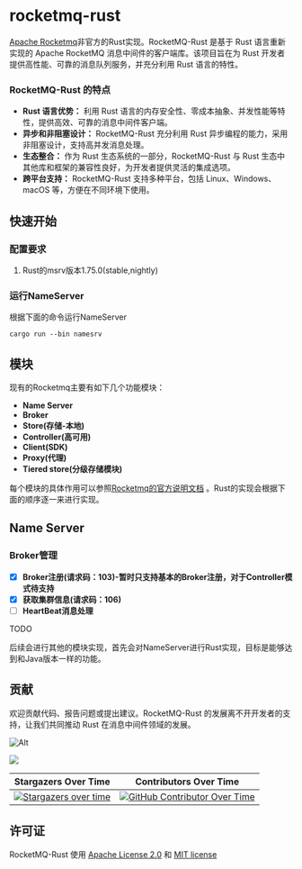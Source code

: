 # rocketmq-rust

[Apache Rocketmq](https://github.com/apache/rocketmq)非官方的Rust实现。RocketMQ-Rust 是基于 Rust 语言重新实现的 Apache RocketMQ 消息中间件的客户端库。该项目旨在为 Rust 开发者提供高性能、可靠的消息队列服务，并充分利用 Rust 语言的特性。

### RocketMQ-Rust 的特点

- **Rust 语言优势：** 利用 Rust 语言的内存安全性、零成本抽象、并发性能等特性，提供高效、可靠的消息中间件客户端。
- **异步和非阻塞设计：** RocketMQ-Rust 充分利用 Rust 异步编程的能力，采用非阻塞设计，支持高并发消息处理。
- **生态整合：** 作为 Rust 生态系统的一部分，RocketMQ-Rust 与 Rust 生态中其他库和框架的兼容性良好，为开发者提供灵活的集成选项。
- **跨平台支持：** RocketMQ-Rust 支持多种平台，包括 Linux、Windows、macOS 等，方便在不同环境下使用。

## 快速开始

### 配置要求

1.  Rust的msrv版本1.75.0(stable,nightly)

### 运行NameServer

根据下面的命令运行NameServer

```shell
cargo run --bin namesrv
```



## 模块

现有的Rocketmq主要有如下几个功能模块：

- **Name Server**
- **Broker**
- **Store(存储-本地)**
- **Controller(高可用)**
- **Client(SDK)**
- **Proxy(代理)**
- **Tiered store(分级存储模块)**

每个模块的具体作用可以参照[Rocketmq的官方说明文档](https://github.com/apache/rocketmq/tree/develop/docs) 。Rust的实现会根据下面的顺序逐一来进行实现。

## Name Server

### Broker管理

- [x] **Broker注册(请求码：103)-暂时只支持基本的Broker注册，对于Controller模式待支持**
- [x] **获取集群信息(请求码：106)**
- [ ] **HeartBeat消息处理**

TODO

后续会进行其他的模块实现，首先会对NameServer进行Rust实现，目标是能够达到和Java版本一样的功能。

## 贡献

欢迎贡献代码、报告问题或提出建议。RocketMQ-Rust 的发展离不开开发者的支持，让我们共同推动 Rust 在消息中间件领域的发展。

![Alt](https://repobeats.axiom.co/api/embed/6ca125de92b36e1f78c6681d0a1296b8958adea1.svg "Repobeats analytics image")

<a href="https://github.com/mxsm/rocketmq-rust/graphs/contributors">
  <img src="https://contrib.rocks/image?repo=mxsm/rocketmq-rust&anon=1" />
</a>

|                   **Stargazers Over Time**                   |                  **Contributors Over Time**                  |
| :----------------------------------------------------------: | :----------------------------------------------------------: |
| [![Stargazers over time](https://api.star-history.com/svg?repos=mxsm/rocketmq-rust&type=Date)](https://api.star-history.com/svg?repos=mxsm/rocketmq-rust&type=Date) | [![GitHub Contributor Over Time](https://contributor-overtime-api.git-contributor.com/contributors-svg?chart=contributorOverTime&repo=mxsm/rocketmq-rust)](https://git-contributor.com?chart=contributorOverTime&repo=mxsm/rocketmq-rust) |

## 许可证

RocketMQ-Rust 使用 [Apache License 2.0](https://github.com/mxsm/rocketmq-rust/blob/main/LICENSE-APACHE) 和 [MIT license](https://github.com/mxsm/rocketmq-rust/blob/main/LICENSE-MIT)
